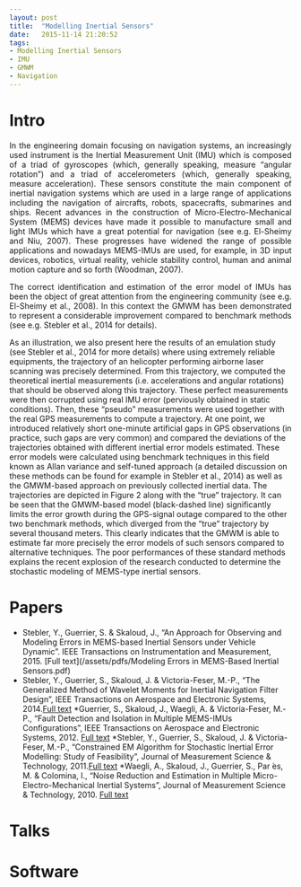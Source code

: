```yaml
---
layout: post
title:  "Modelling Inertial Sensors"
date:   2015-11-14 21:20:52
tags: 
- Modelling Inertial Sensors
- IMU
- GMWM
- Navigation
---
```


# Intro
<p align="justify">
In the engineering domain focusing on navigation systems, an increasingly used instrument is the Inertial Measurement Unit (IMU) which is composed of a triad of gyroscopes (which, generally speaking, measure “angular rotation”) and a triad of accelerometers (which, generally speaking, measure acceleration). These sensors constitute the main component of inertial navigation systems which are used in a large range of applications including the navigation of aircrafts, robots, spacecrafts, submarines and ships. Recent advances in the construction of Micro-Electro-Mechanical System (MEMS) devices have made it possible to manufacture small and light IMUs which have a great potential for navigation (see e.g. El-Sheimy and Niu, 2007). These progresses have widened the range of possible applications and nowadays MEMS-IMUs are used, for example, in 3D input devices, robotics, virtual reality, vehicle stability control, human and animal motion capture and so forth
(Woodman, 2007).</p>
<p align="justify">
The correct identification and estimation of the error model of IMUs has been the object of great attention from the engineering community (see e.g. El-Sheimy et al., 2008). In this context the GMWM has been demonstrated to represent a considerable improvement compared to benchmark methods (see e.g. Stebler et al., 2014 for details).</p>


<p align="justify">

As an illustration, we also present here the results of an emulation study (see Stebler et al., 2014 for more details) where using extremely reliable equipments, the trajectory of an helicopter performing airborne laser scanning was precisely determined. From this trajectory, we computed the theoretical inertial measurements (i.e. accelerations and angular rotations) that should be observed along this trajectory. These perfect measurements were then corrupted using real IMU error (perviously obtained in static conditions). Then, these “pseudo” measurements were used together with the real GPS measurements to compute a trajectory. At one point, we introduced relatively short one-minute artificial gaps in GPS observations (in practice, such gaps are very common) and compared the deviations of the trajectories obtained with different inertial error models estimated. These error models were calculated using benchmark techniques in this field known as Allan variance and self-tuned approach (a detailed discussion on these methods can be found for example in Stebler et al., 2014) as well as the GMWM-based approach on previously collected inertial data. The trajectories are depicted in Figure 2 along with the “true” trajectory. It can be seen that the GMWM-based model
(black-dashed line) significantly limits the error growth during the GPS-signal outage compared to the other two benchmark methods, which diverged from the “true” trajectory by several thousand meters. This clearly indicates that the GMWM is able to estimate far more precisely the error models of such sensors compared to alternative techniques. The poor performances of these standard methods explains the recent explosion of the research conducted to determine the stochastic modeling of MEMS-type inertial sensors.</p>
<p align="justify">


# Papers

* Stebler, Y., Guerrier, S. & Skaloud, J., “An Approach for Observing and Modeling Errors in MEMS-based Inertial Sensors under Vehicle Dynamic”. IEEE Transactions on Instrumentation and Measurement, 2015. [Full text](/assets/pdfs/Modeling Errors in MEMS-Based Inertial Sensors.pdf)
* Stebler, Y., Guerrier, S., Skaloud, J. & Victoria-Feser, M.-P., “The Generalized Method of Wavelet Moments for Inertial Navigation Filter Design”, IEEE Transactions on Aerospace and Electronic Systems, 2014.[Full text](/assets/pdfs/GMWM.pdf)
*Guerrier, S., Skaloud, J., Waegli, A. & Victoria-Feser, M.-P., “Fault Detection and Isolation in Multiple MEMS-IMUs Configurations”, IEEE Transactions on Aerospace and Electronic Systems, 2012. [Full text](/assets/pdfs/GMWM.pdf)
*Stebler, Y., Guerrier, S., Skaloud, J. & Victoria-Feser, M.-P., “Constrained EM Algorithm for Stochastic Inertial Error Modelling: Study of Feasibility”, Journal of Measurement Science & Technology, 2011.[Full text](/assets/pdfs/GMWM.pdf)
*Waegli, A., Skaloud, J., Guerrier, S., Par ́es, M. & Colomina, I., “Noise Reduction and Estimation in Multiple Micro-Electro-Mechanical Inertial Systems”, Journal of Measurement Science & Technology, 2010. [Full text](/assets/pdfs/GMWM.pdf)


# Talks




# Software
